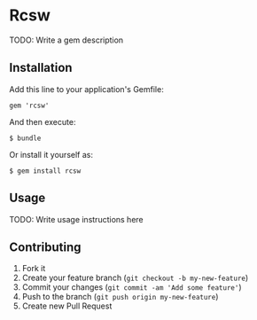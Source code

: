 # Rcsw

TODO: Write a gem description

## Installation

Add this line to your application's Gemfile:

    gem 'rcsw'

And then execute:

    $ bundle

Or install it yourself as:

    $ gem install rcsw

## Usage

TODO: Write usage instructions here

## Contributing

1. Fork it
2. Create your feature branch (`git checkout -b my-new-feature`)
3. Commit your changes (`git commit -am 'Add some feature'`)
4. Push to the branch (`git push origin my-new-feature`)
5. Create new Pull Request
